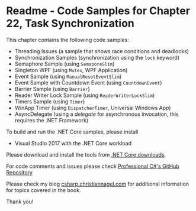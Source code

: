 # Readme - Code Samples for Chapter 22, Task Synchronization

This chapter contains the following code samples:

* Threading Issues (a sample that shows race conditions and deadlocks)
* Synchronization Samples (synchronization using the `lock` keyword)
* Semaphore Sample (using `SemaporeSlim`)
* Singleton WPF (using `Mutex`, WPF Application)
* Event Sample (using `ManualResetEventSlim`)
* Event Sample with Countdown Event (using `CountdownEvent`)
* Barrier Sample (using `Barrier`)
* Reader Writer Lock Sample (using `ReaderWriterLockSlim`)
* Timers Sample (using `Timer`)
* WinApp Timer (using `DispatcherTimer`, Universal Windows App)
* AsyncDelegate (using a *delegate* for asynchronous invocation, this requires the .NET Framework)

To build and run the .NET Core samples, please install
* Visual Studio 2017 with the .NET Core workload

Please download and install the tools from [.NET Core downloads](https://www.microsoft.com/net/core).
 
For code comments and issues please check [Professional C#'s GitHub Repository](https://github.com/ProfessionalCSharp/ProfessionalCSharp6)

Please check my blog [csharp.christiannagel.com](https://csharp.christiannagel.com "csharp.christiannagel.com") for additional information for topics covered in the book.

Thank you!